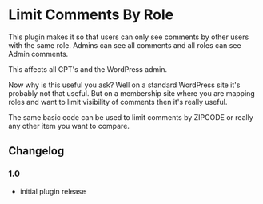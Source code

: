 # Limit Comments By Role

This plugin makes it so that users can only see comments by other users with the same role. Admins can see all comments and all roles can see Admin comments.

This affects all CPT's and the WordPress admin.

Now why is this useful you ask? Well on a standard WordPress site it's probably not that useful. But on a membership site where you are mapping roles and want to limit visibility of comments then it's really useful.

The same basic code can be used to limit comments by ZIPCODE or really any other item you want to compare.

## Changelog

### 1.0

- initial plugin release
